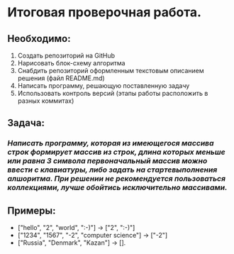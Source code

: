 # Итоговая проверочная работа.

## Необходимо:
1. Создать репозиторий на GitHub
2. Нарисовать блок-схему алгоритма
3. Снабдить репозиторий оформленным текстовым описанием решения (файл README.md)
4. Написать программу, решающую поставленную задачу
5. Использовать контроль версий (этапы работы расположить в разных коммитах)

## **Задача:**
### *Написать программу, которая из имеющегося массива строк формирует массив из строк, длина которых меньше или равна 3 символа первоначальный массив можно ввести с клавиатуры, либо задать на стартевыполнения алшоритма. При решении не рекомендуется пользоваться коллекциями, лучше обойтись исключительно массивами.*

## **Примеры:**
* ["hello", "2", "world", ":-)"] -> ["2", ":-)"]
* ["1234", "1567", "-2", "computer science"] -> ["-2"]
* ["Russia", "Denmark", "Kazan"] -> [].